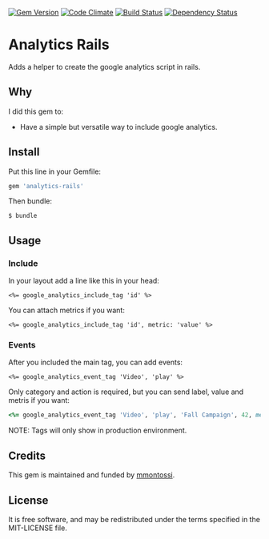 [![Gem Version](https://badge.fury.io/rb/analytics-rails.svg)](http://badge.fury.io/rb/analytics-rails)
[![Code Climate](https://codeclimate.com/github/mmontossi/analytics-rails/badges/gpa.svg)](https://codeclimate.com/github/mmontossi/analytics-rails)
[![Build Status](https://travis-ci.org/mmontossi/analytics-rails.svg)](https://travis-ci.org/mmontossi/analytics-rails)
[![Dependency Status](https://gemnasium.com/mmontossi/analytics-rails.svg)](https://gemnasium.com/mmontossi/analytics-rails)

# Analytics Rails

Adds a helper to create the google analytics script in rails.

## Why

I did this gem to:

- Have a simple but versatile way to include google analytics.

## Install

Put this line in your Gemfile:
```ruby
gem 'analytics-rails'
```

Then bundle:
```
$ bundle
```

## Usage

### Include

In your layout add a line like this in your head:
```erb
<%= google_analytics_include_tag 'id' %>
```

You can attach metrics if you want:
```erb
<%= google_analytics_include_tag 'id', metric: 'value' %>
```

### Events

After you included the main tag, you can add events:
```erb
<%= google_analytics_event_tag 'Video', 'play' %>
```

Only category and action is required, but you can send label, value and metris if you want:
```ruby
<%= google_analytics_event_tag 'Video', 'play', 'Fall Campaign', 42, metric: 'value' %>
```

NOTE: Tags will only show in production environment.

## Credits

This gem is maintained and funded by [mmontossi](https://github.com/mmontossi).

## License

It is free software, and may be redistributed under the terms specified in the MIT-LICENSE file.
